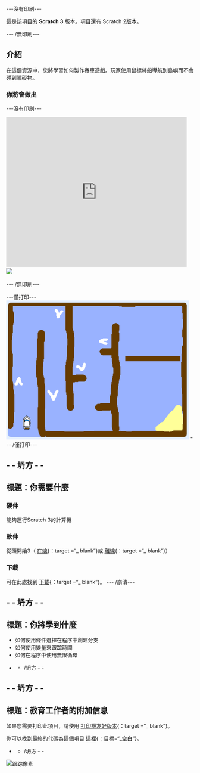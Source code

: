 \---沒有印刷\---

這是該項目的 **Scratch 3** 版本。項目</a>還有 Scratch 2版本。</p> 

\--- /無印刷\---

## 介紹

在這個資源中，您將學習如何製作賽車遊戲。玩家使用鼠標將船導航到島嶼而不會碰到障礙物。

### 你將會做出

\---沒有印刷\---

<div class="scratch-preview">
  <iframe allowtransparency="true" width="485" height="402" src="https://scratch.mit.edu/projects/embed/276662533/?autostart=false" frameborder="0" scrolling="no"></iframe>
  <img src="images/boat-final.png">
</div>

\--- /無印刷\---

\---僅打印\--- ![boat race demo](images/boat_race_demo.png) \--- /僅打印\---

## - - 坍方 - -

## 標題：你需要什麼

### 硬件

能夠運行Scratch 3的計算機

### 軟件

從頭開始3（ [在線](https://rpf.io/scratchon){：target =“_ blank”}或 [離線](https://rpf.io/scratchoff){：target =“_ blank”}）

### 下載

可在此處找到 [下載](http://rpf.io/p/en/boat-race-go){：target =“_ blank”}。 \--- /崩潰\---

## - - 坍方 - -

## 標題：你將學到什麼

+ 如何使用條件選擇在程序中創建分支
+ 如何使用變量來跟踪時間
+ 如何在程序中使用無限循環

- - /坍方 - -

## - - 坍方 - -

## 標題：教育工作者的附加信息

如果您需要打印此項目，請使用 [打印機友好版本](https://projects.raspberrypi.org/en/projects/boat-race/print){：target =“_ blank”}。

你可以找到最終的代碼為這個項目 [這裡](http://rpf.io/p/en/boat-race-get){：目標=“_空白”}。

- - /坍方 - -

![跟踪像素](https://code.org/api/hour/begin_codeclub_boatrace.png)